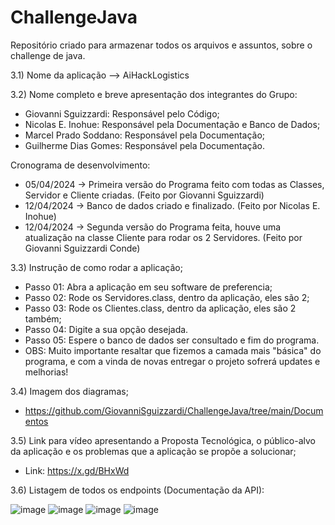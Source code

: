 # ChallengeJava
Repositório criado para armazenar todos os arquivos e assuntos, sobre o challenge de java.

3.1) Nome da aplicação --> AiHackLogistics

3.2) Nome completo e breve apresentação dos integrantes do Grupo:
* Giovanni Sguizzardi: Responsável pelo Código;
* Nicolas E. Inohue: Responsável pela Documentação e Banco de Dados;
* Marcel Prado Soddano: Responsável pela Documentação;
* Guilherme Dias Gomes: Responsável pela Documentação.
  
Cronograma de desenvolvimento:
* 05/04/2024 -> Primeira versão do Programa feito com todas as Classes, Servidor e Cliente criadas. (Feito por Giovanni Sguizzardi)
* 12/04/2024 -> Banco de dados criado e finalizado. (Feito por Nicolas E. Inohue)
* 12/04/2024 -> Segunda versão do Programa feita, houve uma atualização na classe Cliente para rodar os 2 Servidores. (Feito por Giovanni Sguizzardi Conde)

3.3) Instrução de como rodar a aplicação;
* Passo 01: Abra a aplicação em seu software de preferencia;
* Passo 02: Rode os Servidores.class, dentro da aplicação, eles são 2;
* Passo 03: Rode os Clientes.class, dentro da aplicação, eles são 2 também;
* Passo 04: Digite a sua opção desejada.
* Passo 05: Espere o banco de dados ser consultado e fim do programa.
* OBS: Muito importante resaltar que fizemos a camada mais "básica" do programa, e com a vinda de novas entregar o projeto sofrerá updates e melhorias!
   
3.4) Imagem dos diagramas;
* https://github.com/GiovanniSguizzardi/ChallengeJava/tree/main/Documentos

3.5) Link para vídeo apresentando a Proposta Tecnológica, o público-alvo da aplicação e os 
problemas que a aplicação se propõe a solucionar;
* Link: https://x.gd/BHxWd

3.6) Listagem de todos os endpoints (Documentação da API):

![image](https://github.com/GiovanniSguizzardi/ChallengeJava/assets/125572342/165d8ecc-cde3-49fe-98e5-c94ad496a78b)
![image](https://github.com/GiovanniSguizzardi/ChallengeJava/assets/125572342/c89cf124-8358-4293-a96b-39a90c2f98c0)
![image](https://github.com/GiovanniSguizzardi/ChallengeJava/assets/125572342/a6647af6-d57d-46fd-8d02-e6579cb8c3d2)
![image](https://github.com/GiovanniSguizzardi/ChallengeJava/assets/125572342/f0e1cec2-9ae6-4444-8223-3d4a1d7ad9dc)

